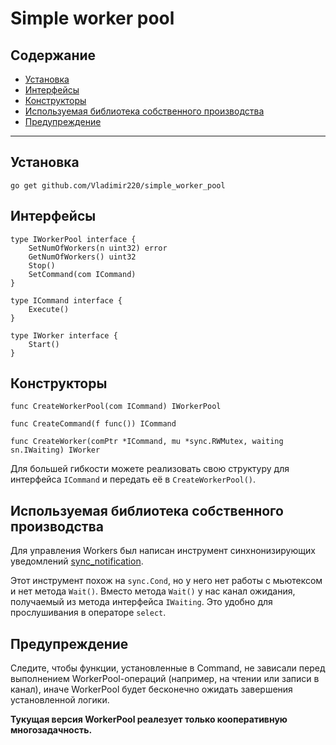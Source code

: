 # Simple worker pool #
## Содержание ##
- [Установка](#установка)
- [Интерфейсы](#интерфейсы)
- [Конструкторы](#конструкторы)
- [Используемая библиотека собственного производства](#используемая-библиотека-собственного-производства)
- [Предупреждение](#предупреждение)
---

## Установка ##
```
go get github.com/Vladimir220/simple_worker_pool
```

## Интерфейсы ##
```
type IWorkerPool interface {
	SetNumOfWorkers(n uint32) error
	GetNumOfWorkers() uint32
	Stop()
	SetCommand(com ICommand)
}
```
```
type ICommand interface {
	Execute()
}
```
```
type IWorker interface {
	Start()
}
```

## Конструкторы ##
```
func CreateWorkerPool(com ICommand) IWorkerPool
```
```
func CreateCommand(f func()) ICommand
```
```
func CreateWorker(comPtr *ICommand, mu *sync.RWMutex, waiting sn.IWaiting) IWorker
```

Для большей гибкости можете реализовать свою структуру для интерфейса ```ICommand``` и передать её в ```CreateWorkerPool()```.

## Используемая библиотека собственного производства ##
Для управления Workers был написан инструмент синхнонизирующих уведомлений [sync_notification](https://github.com/Vladimir220/sync_notification/tree/v0.1.3). 

Этот инструмент похож на ```sync.Cond```, но у него нет работы с мьютексом и нет метода ```Wait()```. Вместо метода ```Wait()``` у нас канал ожидания, получаемый из метода интерфейса ```IWaiting```. Это удобно для прослушивания в операторе ```select```.

## Предупреждение ##
Следите, чтобы функции, установленные в Command, не зависали перед выполнением WorkerPool-операций (например, на чтении или записи в канал), иначе WorkerPool будет бесконечно ожидать завершения установленной логики. 

**Тукущая версия WorkerPool реалезует только кооперативную многозадачность.**